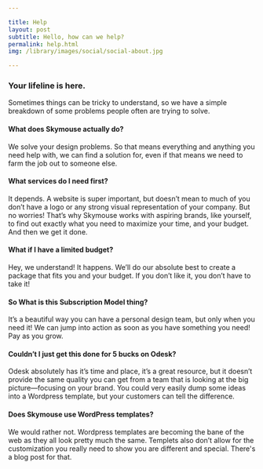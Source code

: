 ```yaml
---

title: Help
layout: post
subtitle: Hello, how can we help?
permalink: help.html
img: /library/images/social/social-about.jpg

---
```


### Your lifeline is here.
Sometimes things can be tricky to understand, so we have a simple breakdown of some problems people often are trying to solve.

#### What does Skymouse actually do?
We solve your design problems. So that means everything and anything you need help with, we can find a solution for, even if that means we need to farm the job out to someone else.

#### What services do I need first?
It depends. A website is super important, but doesn’t mean to much of you don’t have a logo or any strong visual representation of your company. But no worries! That’s why Skymouse works with aspiring brands, like yourself, to find out exactly what you need to maximize your time, and your budget. And then we get it done.

#### What if I have a limited budget?
Hey, we understand! It happens. We’ll do our absolute best to create a package that fits you and your budget. If you don’t like it, you don’t have to take it!

#### So What is this Subscription Model thing?
It’s a beautiful way you can have a personal design team, but only when you need it! We can jump into action as soon as you have something you need! Pay as you grow.

#### Couldn’t I just get this done for 5 bucks on Odesk?
Odesk absolutely has it’s time and place, it’s a great resource, but it doesn’t provide the same quality you can get from a team that is looking at the big picture—focusing on your brand. You could very easily dump some ideas into a Wordpress template, but your customers can tell the difference.

#### Does Skymouse use WordPress templates?
We would rather not. Wordpress templates are becoming the bane of the web as they all look pretty much the same. Templets also don’t allow for the customization you really need to show you are different and special. There's a blog post for that.
